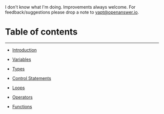 
I don't know what I'm doing. Improvements always welcome. For feedback/suggestions please drop a note to [yapt@openanswer.io](mailto:yapt@openanswer.io).

# Table of contents
* * *

* [Introduction](intro.md)

* [Variables](variables.md)

* [Types](types-intro.md)

* [Control Statements](control-statements.md)

* [Loops](loops.md)

* [Operators](operators.md)

* [Functions](functions.md)



